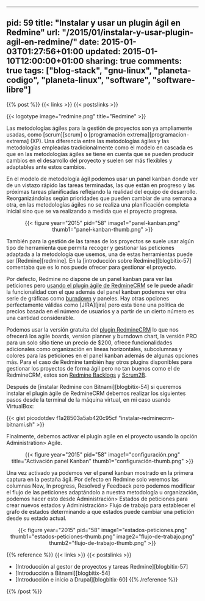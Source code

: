  ---
pid: 59
title: "Instalar y usar un plugin ágil en Redmine"
url: "/2015/01/instalar-y-usar-plugin-agil-en-redmine/"
date: 2015-01-03T01:27:56+01:00
updated: 2015-01-10T12:00:00+01:00
sharing: true
comments: true
tags: ["blog-stack", "gnu-linux", "planeta-codigo", "planeta-linux", "software", "software-libre"]
---

{{% post %}}
{{< links >}}
{{< postslinks >}}

{{< logotype image="redmine.png" title="Redmine" >}}

Las metodologías ágiles para la gestión de proyectos son ya ampliamente usadas, como [scrum][scrum] o [programación extrema][programacion-extrema] (XP). Una diferencia entre las metodologías ágiles y las metodologías empleadas tradicionalmente como el modelo en cascada es que en las metodologías ágiles se tiene en cuenta que se pueden producir cambios en el desarrollo del proyecto y suelen ser más flexibles y adaptables ante estos cambios.

En el modelo de metodología ágil podemos usar un panel kanban donde ver de un vistazo rápido las tareas terminadas, las que están en progreso y las próximas tareas planificadas reflejando la realidad del equipo de desarrollo. Reorganizándolas según prioridades que pueden cambiar de una semana a otra, en las metodologías ágiles no se realiza una planificación completa inicial sino que se va realizando a medida que el proyecto progresa.

<div class="media" style="text-align: center;">
	{{< figure year="2015" pid="58"  
    	image1="panel-kanban.png" thumb1="panel-kanban-thumb.png" >}}
</div>

También para la gestión de las tareas de los proyectos se suele usar algún tipo de herramienta que permita recoger y gestionar las peticiones adaptada a la metodología que usemos, una de estas herramientas puede ser [Redmine][redmine]. En la [introducción sobre Redmine][blogbitix-57] comentaba que es lo nos puede ofrecer para gestionar el proyecto.

Por defecto, Redmine no dispone de un panel kanban para ver las peticiones pero [usando el plugin ágile de RedmineCRM](http://www.redminecrm.com/projects/agile/pages/1) se le puede añadir la funcionalidad con el que además del panel kanban podemos ver otra serie de gráficas como [burndown](https://es.wikipedia.org/wiki/Burn_down_chart) y paneles. Hay otras opciones perfectamente válidas como [JIRA][jira] pero esta tiene una política de precios basada en el número de usuarios y a partir de un cierto número es una cantidad considerable.

Podemos usar la versión gratuita del [plugin RedmineCRM](http://www.redminecrm.com/) lo que nos ofrecerá los agile boards, version planner y burndown chart, la versión PRO para un solo sitio tiene un precio de $200, ofrece funcionalidades adicionales como organización en lineas horizontales, subcolumnas y colores para las peticiones en el panel kanban además de algunas opciones más. Para el caso de Redmine también hay otros plugins disponibles para gestionar los proyectos de forma ágil pero no tan buenos como el de RedmineCRM, estos son [Redmine Backlogs](http://www.redminebacklogs.net/) y [Scrum2B](http://www.redmine.org/plugins/scrum2b).

Después de [instalar Redmine con Bitnami][blogbitix-54] si queremos instalar el plugin ágile de RedmineCRM debemos realizar los siguientes pasos desde la terminal de la máquina virtual, en mi caso usando VirtualBox:

{{< gist picodotdev f1a28503a5ab420c95cf "instalar-redminecrm-bitnami.sh" >}}

Finalmente, debemos activar el plugin agile en el proyecto usando la opción Administration> Agile.

<div class="media" style="text-align: center;">
	{{< figure year="2015" pid="58"  
    	image1="configuración.png" title="Activación panel Kanban" thumb1="configuración-thumb.png" >}}
</div>

Una vez activado ya podemos ver el panel kanban mostrado en la primera captura en la pestaña ágil. Por defecto en Redmine solo veremos las columnas New, In progress, Resolved y Feedback pero podemos modificar el flujo de las peticiones adaptándolo a nuestra metodología u organización, podemos hacer esto desde Administración> Estados de peticiones para crear nuevos estados y Administración> Flujo de trabajo para establecer el grafo de estados determinando a que estados puede cambiar una petición desde su estado actual.

<div class="media" style="text-align: center;">
	{{< figure year="2015" pid="58"  
    	image1="estados-peticiones.png" thumb1="estados-peticiones-thumb.png"
    	image2="flujo-de-trabajo.png" thumb2="flujo-de-trabajo-thumb.png" >}}
</div>

{{% reference %}}
{{< links >}}
{{< postslinks >}}
* [Introducción al gestor de proyectos y tareas Redmine][blogbitix-57]
* [Introducción a Bitnami][blogbitix-54]
* [Introducción e inicio a Drupal][blogbitix-60]
{{% /reference %}}

{{% /post %}}
